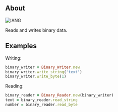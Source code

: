 ## About
![lANG](https://img.shields.io/badge/LANG-RUBY-red?style=for-the-badge&logo=appveyo)
<p>Reads and writes binary data.</p>

## Examples
Writing:
```Ruby
binary_writer = Binary_Writer.new
binary_writer.write_string('text')
binary_writer.write_byte(1)
```
Reading:
```Ruby
binary_reader = Binary_Reader.new(binary_writer)
text = binary_reader.read_string
number = binary_reader.read_byte
```
